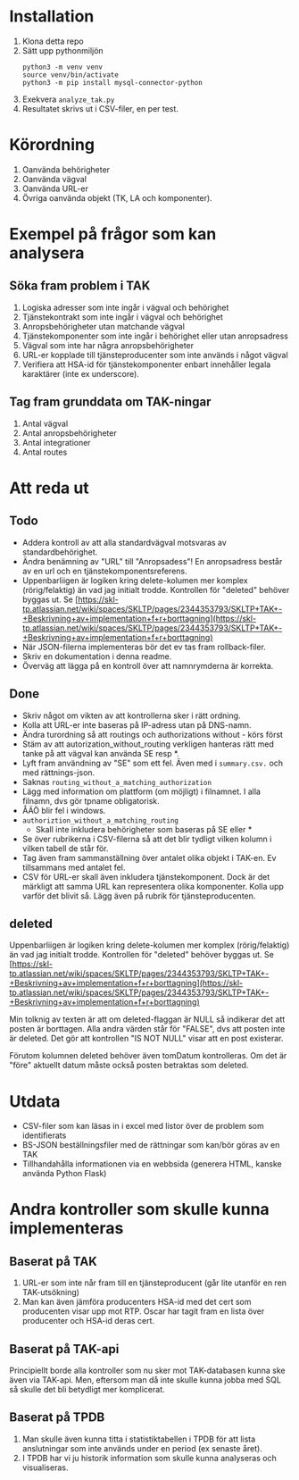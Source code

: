 # Installation
1. Klona detta repo
2. Sätt upp pythonmiljön
    ```
   python3 -m venv venv
   source venv/bin/activate
   python3 -m pip install mysql-connector-python
   ```
3. Exekvera `analyze_tak.py`
4. Resultatet skrivs ut i CSV-filer, en per test. 

# Körordning
1. Oanvända behörigheter
2. Oanvända vägval
3. Oanvända URL-er
4. Övriga oanvända objekt (TK, LA och komponenter).

# Exempel på frågor som kan analysera
## Söka fram problem i TAK
1. Logiska adresser som inte ingår i vägval och behörighet
2. Tjänstekontrakt som inte ingår i vägval och behörighet
3. Anropsbehörigheter utan matchande vägval
4. Tjänstekomponenter som inte ingår i behörighet eller utan anropsadress
5. Vägval som inte har några anropsbehörigheter
6. URL-er kopplade till tjänsteproducenter som inte används i något vägval
7. Verifiera att HSA-id för tjänstekomponenter enbart innehåller legala karaktärer (inte ex underscore).

## Tag fram grunddata om TAK-ningar 
1. Antal vägval
2. Antal anropsbehörigheter
3. Antal integrationer
4. Antal routes

# Att reda ut
## Todo
* Addera kontroll av att alla standardvägval motsvaras av standardbehörighet.
* Ändra benämning av "URL" till "Anropsadess"! En anropsadress består av en url och en tjänstekomponentsreferens.
* Uppenbarliigen är logiken kring delete-kolumen mer komplex (rörig/felaktig) än vad jag initialt trodde. Kontrollen för "deleted" behöver byggas ut. Se [https://skl-tp.atlassian.net/wiki/spaces/SKLTP/pages/2344353793/SKLTP+TAK+-+Beskrivning+av+implementation+f+r+borttagning](https://skl-tp.atlassian.net/wiki/spaces/SKLTP/pages/2344353793/SKLTP+TAK+-+Beskrivning+av+implementation+f+r+borttagning)
* När JSON-filerna implementeras bör det ev tas fram rollback-filer.
* Skriv en dokumentation i denna readme.
* Överväg att lägga på en kontroll över att namnrymderna är korrekta.

## Done
* Skriv något om vikten av att kontrollerna sker i rätt ordning.
* Kolla att URL-er inte baseras på IP-adress utan på DNS-namn.
* Ändra turordning så att routings och authorizations without - körs först
* Stäm av att autorization_without_routing verkligen hanteras rätt med tanke på att vägval kan använda SE resp *.
* Lyft fram användning av "SE" som ett fel. Även med i `summary.csv.` och med rättnings-json.
* Saknas `routing_without_a_matching_authorization`
* Lägg med information om plattform (om möjligt) i filnamnet. I alla filnamn, dvs gör tpname obligatorisk.
* ÅÄÖ blir fel i windows.
* `authoriztion_without_a_matching_routing`
    * Skall inte inkludera behörigheter som baseras på SE eller *
* Se över rubrikerna i CSV-filerna så att det blir tydligt vilken kolumn i vilken tabell de står för.
* Tag även fram sammanställning över antalet olika objekt i TAK-en. Ev tillsammans med antalet fel.
* CSV för URL-er skall även inkludera tjänstekomponent. Dock är det märkligt att samma URL kan representera olika komponenter. Kolla upp varför det blivit så. Lägg även på rubrik för tjänsteproducenten.
## deleted
Uppenbarliigen är logiken kring delete-kolumen mer komplex (rörig/felaktig) än vad jag initialt trodde. Kontrollen för "deleted" behöver byggas ut. Se [https://skl-tp.atlassian.net/wiki/spaces/SKLTP/pages/2344353793/SKLTP+TAK+-+Beskrivning+av+implementation+f+r+borttagning](https://skl-tp.atlassian.net/wiki/spaces/SKLTP/pages/2344353793/SKLTP+TAK+-+Beskrivning+av+implementation+f+r+borttagning)

Min tolknig av texten är att om deleted-flaggan är NULL så
indikerar det att posten är borttagen. Alla andra värden står för "FALSE", dvs att posten inte är deleted. Det gör att kontrollen "IS NOT NULL" visar att en post existerar.

Förutom kolumnen deleted behöver även tomDatum kontrolleras. Om det är "före" aktuellt datum måste också posten betraktas som deleted.



# Utdata
* CSV-filer som kan läsas in i excel med listor över de problem som identifierats
* BS-JSON beställningsfiler med de rättningar som kan/bör göras av en TAK
* Tillhandahålla informationen via en webbsida (generera HTML, kanske använda Python Flask)

# Andra kontroller som skulle kunna implementeras

## Baserat på TAK
1. URL-er som inte når fram till en tjänsteproducent (går lite utanför en ren TAK-utsökning)
2. Man kan även jämföra producenters HSA-id med det cert som producenten visar upp mot RTP. Oscar har tagit fram en lista över producenter och HSA-id deras cert.

## Baserat på TAK-api
Principiellt borde alla kontroller som nu sker mot TAK-databasen kunna ske även via TAK-api. Men, eftersom man då inte skulle kunna jobba med SQL så skulle det bli betydligt mer komplicerat.

## Baserat på TPDB
1. Man skulle även kunna titta i statistiktabellen i TPDB för att lista anslutningar som inte används under en period (ex senaste året).
2. I TPDB har vi ju historik information som skulle kunna analyseras och visualiseras.
